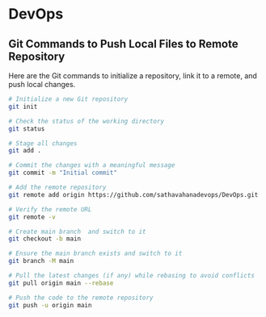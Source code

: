 # DevOps

## Git Commands to Push Local Files to Remote Repository

Here are the Git commands to initialize a repository, link it to a remote, and push local changes.

```bash
# Initialize a new Git repository
git init

# Check the status of the working directory
git status

# Stage all changes
git add .

# Commit the changes with a meaningful message
git commit -m "Initial commit"

# Add the remote repository
git remote add origin https://github.com/sathavahanadevops/DevOps.git

# Verify the remote URL
git remote -v

# Create main branch  and switch to it
git checkout -b main

# Ensure the main branch exists and switch to it
git branch -M main

# Pull the latest changes (if any) while rebasing to avoid conflicts
git pull origin main --rebase

# Push the code to the remote repository
git push -u origin main
